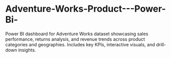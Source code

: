 # Adventure-Works-Product---Power-Bi-
Power BI dashboard for Adventure Works dataset showcasing sales performance, returns analysis, and revenue trends across product categories and geographies. Includes key KPIs, interactive visuals, and drill-down insights.
